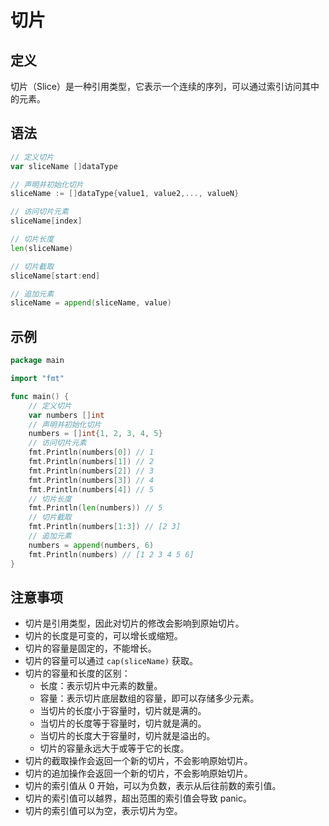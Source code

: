 # 切片

## 定义   
切片（Slice）是一种引用类型，它表示一个连续的序列，可以通过索引访问其中的元素。

## 语法
```go
// 定义切片
var sliceName []dataType

// 声明并初始化切片
sliceName := []dataType{value1, value2,..., valueN}

// 访问切片元素
sliceName[index]

// 切片长度
len(sliceName)

// 切片截取
sliceName[start:end]

// 追加元素
sliceName = append(sliceName, value)

```

## 示例
```go
package main

import "fmt"

func main() {
    // 定义切片
    var numbers []int
    // 声明并初始化切片
    numbers = []int{1, 2, 3, 4, 5}
    // 访问切片元素
    fmt.Println(numbers[0]) // 1
    fmt.Println(numbers[1]) // 2
    fmt.Println(numbers[2]) // 3
    fmt.Println(numbers[3]) // 4
    fmt.Println(numbers[4]) // 5
    // 切片长度
    fmt.Println(len(numbers)) // 5
    // 切片截取
    fmt.Println(numbers[1:3]) // [2 3]
    // 追加元素
    numbers = append(numbers, 6)
    fmt.Println(numbers) // [1 2 3 4 5 6]
}
``` 

## 注意事项
- 切片是引用类型，因此对切片的修改会影响到原始切片。
- 切片的长度是可变的，可以增长或缩短。
- 切片的容量是固定的，不能增长。
- 切片的容量可以通过 `cap(sliceName)` 获取。
- 切片的容量和长度的区别：
  - 长度：表示切片中元素的数量。
  - 容量：表示切片底层数组的容量，即可以存储多少元素。
  - 当切片的长度小于容量时，切片就是满的。
  - 当切片的长度等于容量时，切片就是满的。
  - 当切片的长度大于容量时，切片就是溢出的。
  - 切片的容量永远大于或等于它的长度。
- 切片的截取操作会返回一个新的切片，不会影响原始切片。
- 切片的追加操作会返回一个新的切片，不会影响原始切片。
- 切片的索引值从 0 开始，可以为负数，表示从后往前数的索引值。
- 切片的索引值可以越界，超出范围的索引值会导致 panic。
- 切片的索引值可以为空，表示切片为空。

